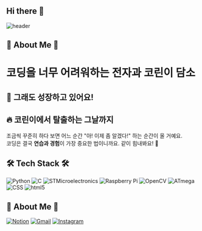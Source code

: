 ## Hi there 👋

<!--
**1123ksd1/1123ksd1** is a ✨ _special_ ✨ repository because its `README.md` (this file) appears on your GitHub profile.

Here are some ideas to get you started:

- 🔭 I’m currently working on ...
- 🌱 I’m currently learning ...
- 👯 I’m looking to collaborate on ...
- 🤔 I’m looking for help with ...
- 💬 Ask me about ...
- 📫 How to reach me: ...
- 😄 Pronouns: ...
- ⚡ Fun fact: ...
-->
![header](https://capsule-render.vercel.app/api?type=Blur&color=auto&height=500&section=header&text=welcome%20&fontSize=100)
## 🌈 About Me 🌈
# 코딩을 너무 어려워하는 전자과 코린이 담소


## 🚀 그래도 성장하고 있어요!

## 🔥 코린이에서 탈출하는 그날까지
조금씩 꾸준히 하다 보면 어느 순간 "아! 이제 좀 알겠다!" 하는 순간이 올 거예요.  
코딩은 결국 **연습과 경험**이 가장 중요한 법이니까요. 같이 힘내봐요! 💪

## 🛠 Tech Stack 🛠
![Python](https://img.shields.io/badge/python-3776AB?style=flat&logo=python&logoColor=white)
![C](https://img.shields.io/badge/c-A8B9CC?style=flat&logo=c&logoColor=white)
![STMicroelectronics](https://img.shields.io/badge/stmicroelectronics-03234B?style=flat&logo=stmicroelectronics&logoColor=white)
![Raspberry Pi](https://img.shields.io/badge/raspberrypi-A22846?style=flat&logo=raspberrypi&logoColor=white)
![OpenCV](https://img.shields.io/badge/opencv-5C3EE8?style=flat&logo=opencv&logoColor=white)
![ATmega](https://img.shields.io/badge/ATmega-E64A19?style=flat&logo=ATmega&logoColor=white)
![CSS](https://img.shields.io/badge/CSS-663399?style=flat&logo=CSS&logoColor=white)
![html5](https://img.shields.io/badge/html5-E34F26?style=flat&logo=html5&logoColor=white)

## 🎳 About Me 🎳
[![Notion](https://img.shields.io/badge/notion-000000?style=flat&logo=notion&logoColor=white)](https://www.notion.so/d93038e78503490ea9692bbc89023807)
[![Gmail](https://img.shields.io/badge/Gmail-EA4335?style=flat&logo=gmail&logoColor=white)](https://mail.google.com/mail/u/0/#inbox)
[![Instagram](https://img.shields.io/badge/Instagram-FF0069?style=flat&logo=instagram&logoColor=white)](https://www.instagram.com)


